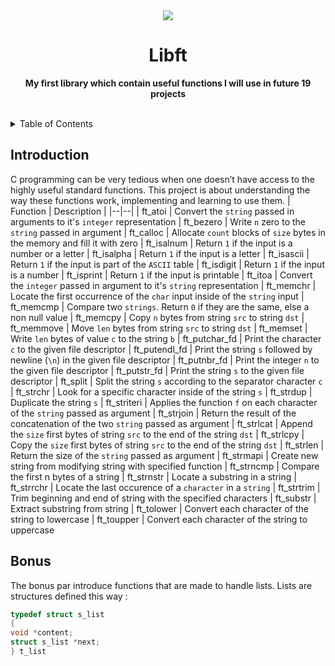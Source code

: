 <div align="center">
  <img src="https://github.com/ayogun/42-project-badges/blob/a48e677fd4871e6999a9564101dca26091ec18ef/badges/libfte.png">
  <h1>Libft</h1> 
  <p><strong>My first library which contain useful functions I will use in future 19 projects</strong></p>
  </br>
</div>


<!-- TABLE OF CONTENTS -->
<details>
  <summary>Table of Contents</summary>
  <ol>
    <li>
      <a href="#about-the-project">About The Project</a>
      <ul>
        <li><a href="#built-with">Built With</a></li>
      </ul>
    </li>
    <li>
      <a href="#getting-started">Getting Started</a>
      <ul>
        <li><a href="#prerequisites">Prerequisites</a></li>
        <li><a href="#installation">Installation</a></li>
      </ul>
    </li>
    <li><a href="#usage">Usage</a></li>
    <li><a href="#roadmap">Roadmap</a></li>
    <li><a href="#contributing">Contributing</a></li>
    <li><a href="#license">License</a></li>
    <li><a href="#contact">Contact</a></li>
    <li><a href="#acknowledgments">Acknowledgments</a></li>
  </ol>
</details>

## Introduction
C programming can be very tedious when one doesn’t have access to the highly useful
standard functions. This project is about understanding the way these functions work,
implementing and learning to use them.
| Function | Description |
|--|--|
| ft_atoi | Convert the `string` passed in arguments to it's `integer` representation
| ft_bezero | Write `n` zero to the `string` passed in argument
| ft_calloc | Allocate `count` blocks of `size` bytes in the memory and fill it with zero
| ft_isalnum | Return `1` if the input is a number or a letter
| ft_isalpha | Return `1` if the input is a letter
| ft_isascii | Return `1` if the input is part of the `ASCII` table
| ft_isdigit | Return `1` if the input is a number
| ft_isprint | Return `1` if the input is printable
| ft_itoa | Convert the `integer` passed in argument to it's `string` representation
| ft_memchr | Locate the first occurrence of the `char` input inside of the `string` input
| ft_memcmp | Compare two `strings`. Return `0` if they are the same, else a non null value
| ft_memcpy | Copy `n` bytes from string `src` to string `dst`
| ft_memmove | Move `len` bytes from string `src` to  string `dst`
| ft_memset | Write `len` bytes of value `c` to the string `b`
| ft_putchar_fd | Print the character `c` to the given file descriptor
| ft_putendl_fd | Print the string `s` followed by newline (`\n`) in the given file descriptor
| ft_putnbr_fd | Print the integer `n` to the given file descriptor
| ft_putstr_fd | Print the string `s` to the given file descriptor
| ft_split | Split the string `s` according to the separator character `c`
| ft_strchr | Look for a specific character inside of the string `s`
| ft_strdup | Duplicate the string `s`
| ft_striteri | Applies the function `f` on each character of the `string` passed as argument
| ft_strjoin | Return the result of the concatenation of the two `string` passed as argument
| ft_strlcat | Append the `size` first bytes of string `src` to the end of the string `dst`
| ft_strlcpy | Copy the `size` first bytes of string `src` to the end of the string `dst`
| ft_strlen | Return the size of the `string` passed as argument
| ft_strmapi | Create new string from modifying string with specified function
| ft_strncmp | Compare the first n bytes of a string
| ft_strnstr | Locate a substring in a string
| ft_strrchr | Locate the last occurence of a `character` in a `string`
| ft_strtrim | Trim beginning and end of string with the specified characters
| ft_substr | Extract substring from string
| ft_tolower | Convert each character of the string to lowercase
| ft_toupper | Convert each character of the string to uppercase

## Bonus
The bonus par introduce functions that are made to handle lists.
Lists are structures defined this way :

```c
typedef struct s_list
{
void *content;
struct s_list *next;
} t_list
```

